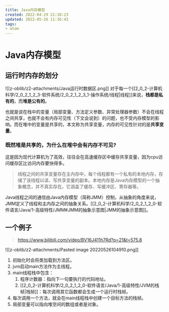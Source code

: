```yaml
---
title: Java内存模型
created: 2022-04-29 21:18:23
updated: 2022-05-26 11:36:43
tags: 
- atom
---
```

# Java内存模型

## 运行时内存的划分

![[z-oblib/z2-attachments/Java运行时数据区.png]]
对于每一个[[2_0_2-计算机科学/2_0_2_1_2_3-软件系统/2_0_2_1_2_3_1-操作系统/线程|线程]]来说，**栈都是私有的**，而**堆是公有的**。

也就是说在栈中的变量（局部变量、方法定义参数、异常处理器参数）不会在线程之间共享，也就不会有内存可见性（下文会说到）的问题，也不受内存模型的影响。而在堆中的变量是共享的，本文称为共享变量，内存的可见性针对的是**共享变量**。

### 既然堆是共享的，为什么在堆中会有内存不可见?

这是因为现代计算机为了高效，往往会在高速缓存区中缓存共享变量，因为cpu访问缓存区比访问内存要快得多。
> 线程之间的共享变量存在主内存中，每个线程都有一个私有的本地内存，存储了该线程以读、写共享变量的副本。本地内存是Java内存模型的一个抽象概念，并不真实存在。它涵盖了缓存、写缓冲区、寄存器等。

Java线程之间的通信由Java内存模型（简称JMM）控制，从抽象的角度来说，JMM定义了线程和主内存之间的抽象关系。[[2_0_2-计算机科学/2_0_2_1_2_0-软件语言/Java/1-高级特性/JMM#JMM的抽象示意图|JMM的抽象示意图]]。
## 一个例子

> https://www.bilibili.com/video/BV16J411h7Rd?p=21&t=575.8

![[z-oblib/z2-attachments/Pasted image 20220526104910.png]]

1. 初始化时会将类加载到方法区。
2. jvm启动main方法作为主线程。
3. main线程栈中包含：
	1. 程序计数器：指向下一句要执行的代码地址。
	2. [[2_0_2-计算机科学/2_0_2_1_2_0-软件语言/Java/1-高级特性/JVM的栈帧|栈帧]]：每次调用其它函数都会生成一个运行时栈帧。
4. 每次调用一个方法，就会在main线程栈中创建一个目标方法的栈帧。
5. 局部变量可以指向堆空间的数组或者是对象。